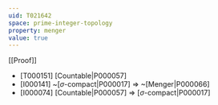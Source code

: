 ```yaml
---
uid: T021642
space: prime-integer-topology
property: menger
value: true
---
```

[[Proof]]

* [T000151] [Countable|P000057]
* [I000141] ~[$\sigma$-compact|P000017] => ~[Menger|P000066]
* [I000074] [Countable|P000057] => [$\sigma$-compact|P000017]

